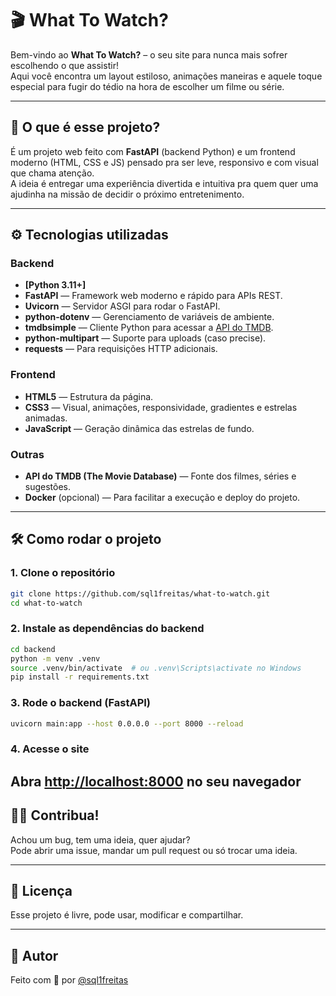 # 🎬 What To Watch?

Bem-vindo ao **What To Watch?** – o seu site para nunca mais sofrer escolhendo o que assistir!  
Aqui você encontra um layout estiloso, animações maneiras e aquele toque especial para fugir do tédio na hora de escolher um filme ou série.

---

## 🚀 O que é esse projeto?

É um projeto web feito com **FastAPI** (backend Python) e um frontend moderno (HTML, CSS e JS) pensado pra ser leve, responsivo e com visual que chama atenção.  
A ideia é entregar uma experiência divertida e intuitiva pra quem quer uma ajudinha na missão de decidir o próximo entretenimento.

---

## ⚙️ Tecnologias utilizadas

### Backend
- **[Python 3.11+]**
- **FastAPI** — Framework web moderno e rápido para APIs REST.
- **Uvicorn** — Servidor ASGI para rodar o FastAPI.
- **python-dotenv** — Gerenciamento de variáveis de ambiente.
- **tmdbsimple** — Cliente Python para acessar a [API do TMDB](https://www.themoviedb.org/documentation/api).
- **python-multipart** — Suporte para uploads (caso precise).
- **requests** — Para requisições HTTP adicionais.

### Frontend
- **HTML5** — Estrutura da página.
- **CSS3** — Visual, animações, responsividade, gradientes e estrelas animadas.
- **JavaScript** — Geração dinâmica das estrelas de fundo.

### Outras
- **API do TMDB (The Movie Database)** — Fonte dos filmes, séries e sugestões.  
- **Docker** (opcional) — Para facilitar a execução e deploy do projeto.

---


## 🛠️ Como rodar o projeto

### 1. Clone o repositório

```bash
git clone https://github.com/sql1freitas/what-to-watch.git
cd what-to-watch
```

### 2. Instale as dependências do backend

```bash
cd backend
python -m venv .venv
source .venv/bin/activate  # ou .venv\Scripts\activate no Windows
pip install -r requirements.txt
```

### 3. Rode o backend (FastAPI)

```bash
uvicorn main:app --host 0.0.0.0 --port 8000 --reload
```

### 4. Acesse o site

Abra [http://localhost:8000](http://localhost:8000) no seu navegador
---

## 🦸‍♂️ Contribua!

Achou um bug, tem uma ideia, quer ajudar?  
Pode abrir uma issue, mandar um pull request ou só trocar uma ideia.

---

## 📝 Licença

Esse projeto é livre, pode usar, modificar e compartilhar.

---

## 🚀 Autor

Feito com 💜 por [@sql1freitas](https://github.com/sql1freitas)
